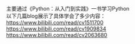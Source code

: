 主要通过《Python：从入门到实践》一书学习Python<br>
以下几篇blog展示了具体学会了多少内容：<br>
https://www.bilibili.com/read/cv1511700<br>
https://www.bilibili.com/read/cv1909834<br>
https://www.bilibili.com/read/cv2063680<br>
